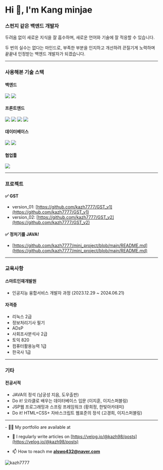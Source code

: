 <h1 align="left">Hi 👋, I'm Kang minjae</h1>
<h3 align="left">스펀지 같은 백엔드 개발자</h3>
두려움 없이 새로운 지식을 잘 흡수하며, 새로운 언어와 기술에 잘 적응할 수 있습니다.

두 번의 실수는 없다는 마인드로, 부족한 부분을 인지하고 개선하려 끈질기게 노력하며 끝끝내 인정받는 백엔드 개발자가 되겠습니다.

<hr>

### 사용해본 기술 스택
#### 백엔드
<img src="https://img.shields.io/badge/node.js-339933?style=for-the-badge&logo=Node.js&logoColor=white"> <img src="https://img.shields.io/badge/express-000000?style=for-the-badge&logo=express&logoColor=white">

#### 프론트엔드
<img src="https://img.shields.io/badge/html5-E34F26?style=for-the-badge&logo=html5&logoColor=white"> <img src="https://img.shields.io/badge/css-1572B6?style=for-the-badge&logo=css3&logoColor=white"> <img src="https://img.shields.io/badge/javascript-F7DF1E?style=for-the-badge&logo=javascript&logoColor=black"> <img src="https://img.shields.io/badge/react-61DAFB?style=for-the-badge&logo=react&logoColor=black">

#### 데이터베이스
<img src="https://img.shields.io/badge/mysql-4479A1?style=for-the-badge&logo=mysql&logoColor=white"> <img src="https://img.shields.io/badge/oracle-F80000?style=for-the-badge&logo=oracle&logoColor=white">


#### 협업툴
<img src="https://img.shields.io/badge/github-181717?style=for-the-badge&logo=github&logoColor=white">

<hr>

### 프로젝트
#### ✅ GST
- version_01: [https://github.com/kazh7777/GST_v1](https://github.com/kazh7777/GST_v1)
- version_02: [https://github.com/kazh7777/GST_v2](https://github.com/kazh7777/GST_v2)

#### ✅ 정처기를 JAVA!
- [https://github.com/kazh7777/mini_project/blob/main/README.md](https://github.com/kazh7777/mini_project/blob/main/README.md)

<hr>

### 교육사항
#### 스마트인재개발원
- 인공지능 융합서비스 개발자 과정 (2023.12.29 ~ 2024.06.21)

#### 자격증
- 리눅스 2급
- 정보처리기사 필기
- ADsP
- 사회조사분석사 2급
- 토익 820
- 컴퓨터활용능력 1급
- 한국사 1급

<hr>

### 기타
#### 전공서적
- JAVA의 정석 (남궁성 지음, 도우출판)
- Do it! 오라클로 배우는 데이터베이스 입문 (이지훈, 이지스퍼블링)
- JSP웹 프로그래밍과 스프링 프레임워크 (황희정, 한빛아카데미)
- Do it! HTML+CSS+ 자바스크립트 웹표준의 정석 (고경희, 이지스퍼블링)

<hr>
- 👨‍💻 My portfolio are available at 

- 📝 I regularly write articles on [https://velog.io/@kazh98/posts](https://velog.io/@kazh98/posts)

- 📫 How to reach me **alswo432@naver.com**

<p><img align="left" src="https://github-readme-stats.vercel.app/api/top-langs?username=kazh7777&show_icons=true&locale=en&layout=compact" alt="kazh7777" /></p>

